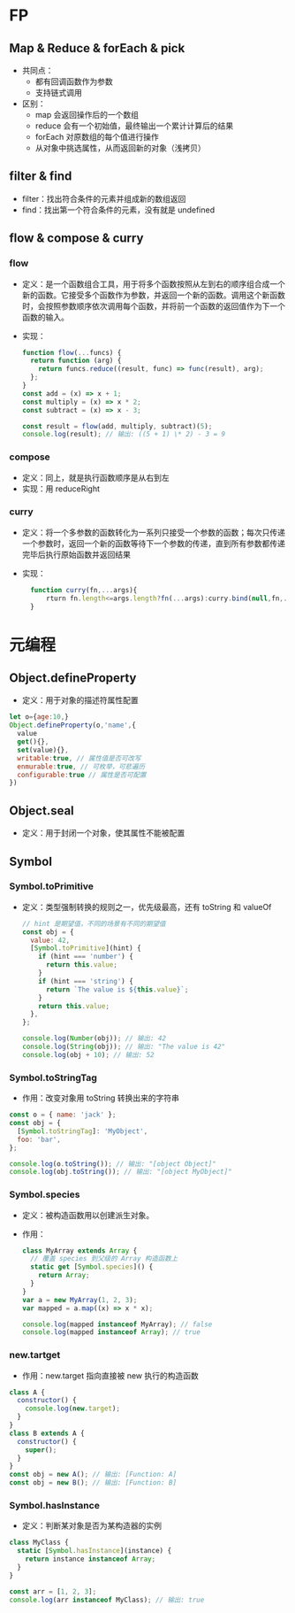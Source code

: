 # FP

## Map & Reduce & forEach & pick

- 共同点：
  - 都有回调函数作为参数
  - 支持链式调用
- 区别：
  - map 会返回操作后的一个数组
  - reduce 会有一个初始值，最终输出一个累计计算后的结果
  - forEach 对原数组的每个值进行操作
  - 从对象中挑选属性，从而返回新的对象（浅拷贝）

## filter & find

- filter：找出符合条件的元素并组成新的数组返回
- find：找出第一个符合条件的元素，没有就是 undefined

## flow & compose & curry

### flow

- 定义：是一个函数组合工具，用于将多个函数按照从左到右的顺序组合成一个新的函数。它接受多个函数作为参数，并返回一个新的函数。调用这个新函数时，会按照参数顺序依次调用每个函数，并将前一个函数的返回值作为下一个函数的输入。
- 实现：

  ```js
  function flow(...funcs) {
    return function (arg) {
      return funcs.reduce((result, func) => func(result), arg);
    };
  }
  const add = (x) => x + 1;
  const multiply = (x) => x * 2;
  const subtract = (x) => x - 3;

  const result = flow(add, multiply, subtract)(5);
  console.log(result); // 输出: ((5 + 1) \* 2) - 3 = 9
  ```

### compose

- 定义：同上，就是执行函数顺序是从右到左
- 实现：用 reduceRight

### curry

- 定义：将一个多参数的函数转化为一系列只接受一个参数的函数；每次只传递一个参数时，返回一个新的函数等待下一个参数的传递，直到所有参数都传递完毕后执行原始函数并返回结果
- 实现：

  ```js
    function curry(fn,...args){
        rturn fn.length<=args.length?fn(...args):curry.bind(null,fn,...args);
    }
  ```

# 元编程

## Object.defineProperty

- 定义：用于对象的描述符属性配置

```js
let o={age:10,}
Object.defineProperty(o,'name',{
  value
  get(){},
  set(value){},
  writable:true, // 属性值是否可改写
  enmurable:true, // 可枚举，可悲遍历
  configurable:true // 属性是否可配置
})
```

## Object.seal

- 定义：用于封闭一个对象，使其属性不能被配置

## Symbol

### Symbol.toPrimitive

- 定义：类型强制转换的规则之一，优先级最高，还有 toString 和 valueOf

  ```js
  // hint 是期望值，不同的场景有不同的期望值
  const obj = {
    value: 42,
    [Symbol.toPrimitive](hint) {
      if (hint === 'number') {
        return this.value;
      }
      if (hint === 'string') {
        return `The value is ${this.value}`;
      }
      return this.value;
    },
  };

  console.log(Number(obj)); // 输出: 42
  console.log(String(obj)); // 输出: "The value is 42"
  console.log(obj + 10); // 输出: 52
  ```

### Symbol.toStringTag

- 作用：改变对象用 toString 转换出来的字符串

```js
const o = { name: 'jack' };
const obj = {
  [Symbol.toStringTag]: 'MyObject',
  foo: 'bar',
};

console.log(o.toString()); // 输出: "[object Object]"
console.log(obj.toString()); // 输出: "[object MyObject]"
```

### Symbol.species

- 定义：被构造函数用以创建派生对象。

- 作用：

  ```js
  class MyArray extends Array {
    // 覆盖 species 到父级的 Array 构造函数上
    static get [Symbol.species]() {
      return Array;
    }
  }
  var a = new MyArray(1, 2, 3);
  var mapped = a.map((x) => x * x);

  console.log(mapped instanceof MyArray); // false
  console.log(mapped instanceof Array); // true
  ```

### new.tartget

- 作用：new.target 指向直接被 new 执行的构造函数

```js
class A {
  constructor() {
    console.log(new.target);
  }
}
class B extends A {
  constructor() {
    super();
  }
}
const obj = new A(); // 输出: [Function: A]
const obj = new B(); // 输出: [Function: B]
```

### Symbol.hasInstance

- 定义：判断某对象是否为某构造器的实例

```js
class MyClass {
  static [Symbol.hasInstance](instance) {
    return instance instanceof Array;
  }
}

const arr = [1, 2, 3];
console.log(arr instanceof MyClass); // 输出: true
```
